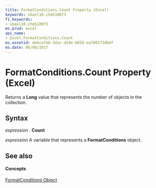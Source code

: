 ```yaml
---
title: FormatConditions.Count Property (Excel)
keywords: vbaxl10.chm510073
f1_keywords:
- vbaxl10.chm510073
ms.prod: excel
api_name:
- Excel.FormatConditions.Count
ms.assetid: debca7e6-3dac-a54e-6656-ea7001f3dbdf
ms.date: 06/08/2017
---
```



# FormatConditions.Count Property (Excel)

Returns a **Long** value that represents the number of objects in the collection.


## Syntax

 _expression_ . **Count**

 _expression_ A variable that represents a **FormatConditions** object.


## See also


#### Concepts


[FormatConditions Object](formatconditions-object-excel.md)

